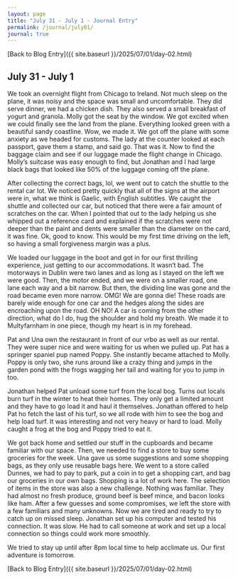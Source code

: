 ```yaml
---
layout: page
title: "July 31 - July 1 - Journal Entry"
permalink: /journal/july01/
journal: true
---
```


<div class="journal-entry">
[Back to Blog Entry]({{ site.baseurl }}/2025/07/01/day-02.html)

## July 31 - July 1

We took an overnight flight from Chicago to Ireland. Not much sleep on the plane, it was noisy and the space was small and uncomfortable. They did serve dinner, we had a chicken dish. They also served a small breakfast of yogurt and granola. Molly got the seat by the window. We got excited when we could finally see the land from the plane. Everything looked green with a beautiful sandy coastline. Wow, we made it. We got off the plane with some anxiety as we headed for customs. The lady at the counter looked at each passport, gave them a stamp, and said go. That was it. Now to find the baggage claim and see if our luggage made the flight change in Chicago. Molly’s suitcase was easy enough to find, but Jonathan and I had large black bags that looked like 50% of the luggage coming off the plane. 

After collecting the correct bags, lol, we went out to catch the shuttle to the rental car lot. We noticed pretty quickly that all of the signs at the airport were in, what we think is Gaelic, with English subtitles. We caught the shuttle and collected our car, but noticed that there were a fair amount of scratches on the car. When I pointed that out to the lady helping us she whipped out a reference card and explained if the scratches were not deeper than the paint and dents were smaller than the diameter on the card, it was fine. Ok, good to know. This would be my first time driving on the left, so having a small forgiveness margin was a plus.

We loaded our luggage in the boot and got in for our first thrilling experience, just getting to our accommodations. It wasn’t bad. The motorways in Dublin were two lanes and as long as I stayed on the left we were good. Then, the motor ended, and we were on a smaller road, one lane each way and a bit narrow. But then, the dividing line was gone and the road became even more narrow. OMG! We are gonna die! These roads are barely wide enough for one car and the hedges along the sides are encroaching upon the road. OH NO! A car is coming from the other direction, what do I do, hug the shoulder and hold my breath. We made it to Multyfarnham in one piece, though my heart is in my forehead. 

Pat and Una own the restaurant in front of our vrbo as well as our rental. They were super nice and were waiting for us when we pulled up. Pat has a springer spaniel pup named Poppy. She instantly became attached to Molly. Poppy is only two, she runs around like a crazy thing and jumps in the garden pond with the frogs wagging her tail and waiting for you to jump in too. 

Jonathan helped Pat unload some turf from the local bog. Turns out locals burn turf in the winter to heat their homes. They only get a limited amount and they have to go load it and haul it themselves. Jonathan offered to help Pat ho fetch the last of his turf, so we all rode with him to see the bog and help load turf. It was interesting and not very heavy or hard to load. Molly caught a frog at the bog and Poppy tried to eat it.

We got back home and settled our stuff in the cupboards and became familiar with our space. Then, we needed to find a store to buy some groceries for the week. Una gave us some suggestions and some shopping bags, as they only use reusable bags here. We went to a store called Dunnes, we had to pay to park, put a coin in to get a shopping cart, and bag our groceries in our own bags. Shopping is a lot of work here. The selection of items in the store was also a new challenge. Nothing was familiar. They had almost no fresh produce, ground beef is beef mince, and bacon looks like ham. After a few guesses and some compromises, we left the store with a few familiars and many unknowns. Now we are tired and ready to try to catch up on missed sleep. Jonathan set up his computer and tested his connection. It was slow. He had to call someone at work and set up a local connection so things could work more smoothly. 

We tried to stay up until after 8pm local time to help acclimate us. Our first adventure is tomorrow.  

[Back to Blog Entry]({{ site.baseurl }}/2025/07/01/day-02.html)
</div>
